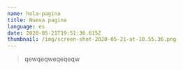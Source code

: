 ```yaml
---
name: hola-pagina
title: Nueva pagina
language: es
date: 2020-05-21T19:51:36.615Z
thumbnail: /img/screen-shot-2020-05-21-at-10.55.36.png
---
```

> qewqeqweqeqeqw